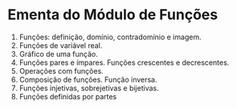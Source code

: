 # Ementa do Módulo de Funções

1. Funções: definição, domínio, contradomínio e imagem.
2. Funções de variável real.
3. Gráfico de uma função.
4. Funções pares e ímpares. Funções crescentes e decrescentes.
5. Operações com funções.
6. Composição de funções. Função inversa.
7. Funções injetivas, sobrejetivas e bijetivas.
8. Funções definidas por partes

